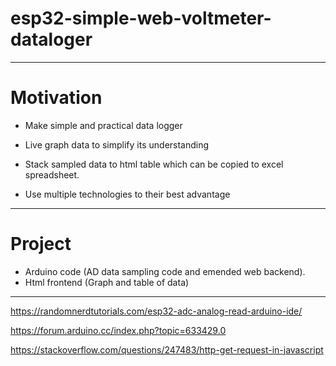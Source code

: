 # esp32-simple-web-voltmeter-dataloger



------



 # Motivation

- Make simple and practical data logger 
- Live graph data to simplify its understanding
- Stack sampled data to html table which can be copied to excel spreadsheet.

- Use multiple technologies to their best advantage

  

------



 #  Project 

- Arduino code (AD data sampling code and emended web backend).
- Html frontend (Graph and table of data)

------





https://randomnerdtutorials.com/esp32-adc-analog-read-arduino-ide/

https://forum.arduino.cc/index.php?topic=633429.0

https://stackoverflow.com/questions/247483/http-get-request-in-javascript

